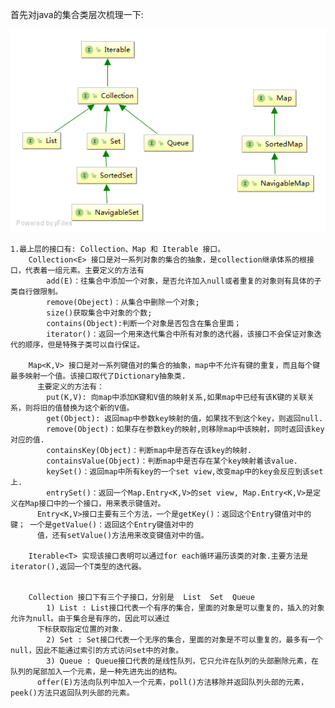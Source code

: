 首先对java的集合类层次梳理一下:

![集合接口关系](https://raw.githubusercontent.com/dengrd/images-repo/master/201806/Collection.png)

    1.最上层的接口有: Collection、Map 和 Iterable 接口。
        Collection<E> 接口是对一系列对象的集合的抽象，是collection继承体系的根接口，代表着一组元素。主要定义的方法有
            add(E)：往集合中添加一个对象，是否允许加入null或者重复的对象则有具体的子类自行做限制。
            remove(Obeject)：从集合中删除一个对象; 
            size()获取集合中对象的个数; 
            contains(Object):判断一个对象是否包含在集合里面；
            iterator()：返回一个用来迭代集合中所有对象的迭代器，该接口不会保证对象迭代的顺序，但是特殊子类可以自行保证。
            
        Map<K,V> 接口是对一系列键值对的集合的抽象，map中不允许有键的重复，而且每个键最多映射一个值。该接口取代了Dictionary抽象类.
          主要定义的方法有：
            put(K,V): 向map中添加K键和V值的映射关系,如果map中已经有该K键的关联关系，则将旧的值替换为这个新的V值。
            get(Object): 返回map中参数key映射的值，如果找不到这个key，则返回null.
            remove(Object)：如果存在参数key的映射,则移除map中该映射，同时返回该key对应的值.
            containsKey(Object)：判断map中是否存在该key的映射.
            containsValue(Object)：判断map中是否存在某个key映射着该value.
            keySet()：返回map中所有key的一个set view,改变map中的key会反应到该set上.
            entrySet()：返回一个Map.Entry<K,V>的set view, Map.Entry<K,V>是定义在Map接口中的一个接口，用来表示键值对。
          Entry<K,V>接口主要有三个方法，一个是getKey()：返回这个Entry键值对中的键； 一个是getValue()：返回这个Entry键值对中的
          值，还有setValue()方法用来改变键值对中的值。
            
        Iterable<T> 实现该接口表明可以通过for each循环遍历该类的对象.主要方法是 iterator(),返回一个T类型的迭代器。
       
       
        Collection 接口下有三个子接口，分别是  List  Set  Queue
            1) List : List接口代表一个有序的集合，里面的对象是可以重复的，插入的对象允许为null。由于集合是有序的，因此可以通过
          下标获取指定位置的对象.
            2) Set : Set接口代表一个无序的集合，里面的对象是不可以重复的，最多有一个null，因此不能通过索引的方式访问set中的对象。
            3) Queue : Queue接口代表的是线性队列，它只允许在队列的头部删除元素，在队列的尾部加入一个元素，是一种先进先出的结构。
          offer(E)方法向队列中加入一个元素，poll()方法移除并返回队列头部的元素，peek()方法只返回队列头部的元素。